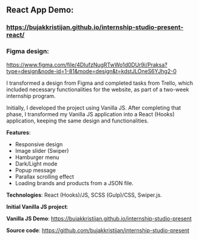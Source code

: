 ## React App Demo:
### https://bujakkristijan.github.io/internship-studio-present-react/

### Figma design:
https://www.figma.com/file/4DIufzNugRTwWo1d0DUr9i/Praksa?type=design&node-id=1-81&mode=design&t=kdstJLOneS6YJhg2-0

I transformed a design from Figma and completed tasks from Trello, which included necessary functionalities for the website, as part of a two-week internship program.

Initially, I developed the project using Vanilla JS. After completing that phase, I transformed my Vanilla JS application into a React (Hooks) application, keeping the same design and functionalities.

**Features**: 

 - Responsive design
 - Image slider (Swiper)
 - Hamburger menu 
 - Dark/Light mode
 - Popup message 
 - Parallax scrolling effect
 - Loading brands and products from a JSON file.

**Technologies**: React (Hooks)/JS, SCSS (Gulp)/CSS, Swiper.js.

**Initial Vanilla JS project**:

**Vanilla JS Demo**: https://bujakkristijan.github.io/internship-studio-present

**Source code**: https://github.com/bujakkristijan/internship-studio-present
